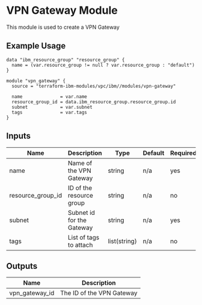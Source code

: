 # VPN Gateway Module

This module is used to create a VPN Gateway

## Example Usage
```
data "ibm_resource_group" "resource_group" {
  name = (var.resource_group != null ? var.resource_group : "default")
}

module "vpn_gateway" {
  source = "terraform-ibm-modules/vpc/ibm//modules/vpn-gateway"

  name              = var.name
  resource_group_id = data.ibm_resource_group.resource_group.id
  subnet            = var.subnet
  tags              = var.tags
}
```

<!-- BEGINNING OF PRE-COMMIT-TERRAFORM DOCS HOOK -->

## Inputs

| Name                              | Description                                           | Type   | Default | Required |
|-----------------------------------|-------------------------------------------------------|--------|---------|----------|
| name | Name of the VPN Gateway | string | n/a | yes |
| resource\_group\_id | ID of the resource group | string | n/a | no |
| subnet | Subnet id for the Gateway | string | n/a | yes |
| tags | List of tags to attach  | list(string) | n/a | no |

## Outputs

| Name | Description |
|------|-------------|
| vpn\_gateway\_id | The ID of the VPN Gateway |